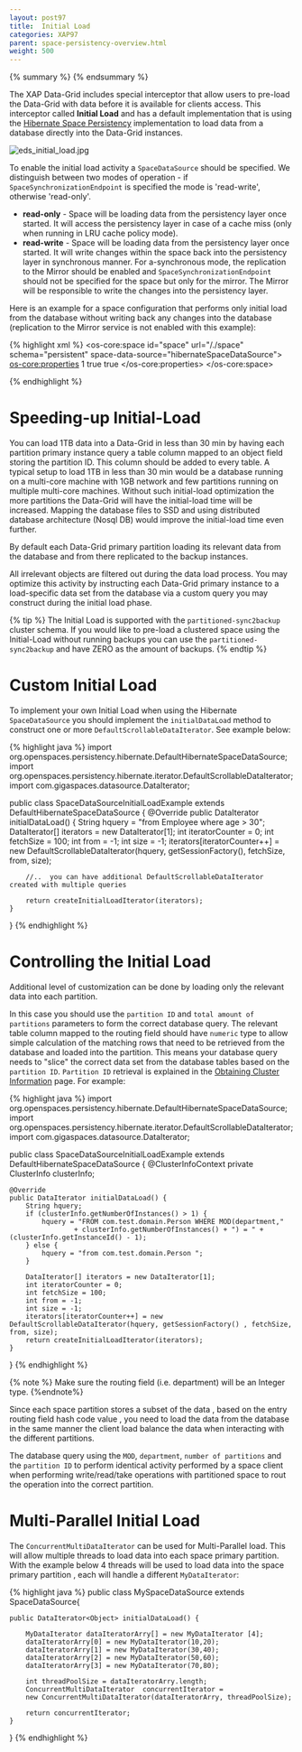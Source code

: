 ```yaml
---
layout: post97
title:  Initial Load
categories: XAP97
parent: space-persistency-overview.html
weight: 500
---
```



{% summary  %} {% endsummary %}



The XAP Data-Grid includes special interceptor that allow users to pre-load the Data-Grid with data before it is available for clients access. This interceptor called **Initial Load** and has a default implementation that is using the [Hibernate Space Persistency](./hibernate-space-persistency.html) implementation to load data from a database directly into the Data-Grid instances.

![eds_initial_load.jpg](/attachment_files/eds_initial_load.jpg)

To enable the initial load activity a `SpaceDataSource` should be specified. We distinguish between two modes of operation - if `SpaceSynchronizationEndpoint` is specified the mode is 'read-write', otherwise 'read-only'.

- **read-only** - Space will be loading data from the persistency layer once started. It will access the persistency layer in case of a cache miss (only when running in LRU cache policy mode).
- **read-write** - Space will be loading data from the persistency layer once started. It will write changes within the space back into the persistency layer in synchronous manner. For a-synchronous mode, the replication to the Mirror should be enabled and `SpaceSynchronizationEndpoint` should not be specified for the space but only for the mirror. The Mirror will be responsible to write the changes into the persistency layer.

Here is an example for a space configuration that performs only initial load from the database without writing back any changes into the database (replication to the Mirror service is not enabled with this example):

{% highlight xml %}
<os-core:space id="space" url="/./space" schema="persistent" space-data-source="hibernateSpaceDataSource">
    <os-core:properties>
        <props>
            <!-- Use ALL IN CACHE -->
            <prop key="space-config.engine.cache_policy">1</prop>
            <prop key="cluster-config.cache-loader.external-data-source">true</prop>
            <prop key="cluster-config.cache-loader.central-data-source">true</prop>
        </props>
    </os-core:properties>
</os-core:space>

<bean id="hibernateSpaceDataSource" class="org.openspaces.persistency.hibernate.DefaultHibernateSpaceDataSourceFactoryBean">
    <property name="sessionFactory" ref="sessionFactory"/>
</bean>
{% endhighlight %}

# Speeding-up Initial-Load

You can load 1TB data into a Data-Grid in less than 30 min by having each partition primary instance query a table column mapped to an object field storing the partition ID. This column should be added to every table. A typical setup to load 1TB in less than 30 min would be a database running on a multi-core machine with 1GB network and few partitions running on multiple multi-core machines. Without such initial-load optimization the more partitions the Data-Grid will have the initial-load time will be increased. Mapping the database files to SSD and using distributed database architecture (Nosql DB) would improve the initial-load time even further.

By default each Data-Grid primary partition loading its relevant data from the database and from there replicated to the backup instances.

All irrelevant objects are filtered out during the data load process. You may optimize this activity by instructing each Data-Grid primary instance to a load-specific data set from the database via a custom query you may construct during the initial load phase.

{% tip %}
The Initial Load is supported with the `partitioned-sync2backup` cluster schema. If you would like to pre-load a clustered space using the Initial-Load without running backups you can use the `partitioned-sync2backup` and have ZERO as the amount of backups.
{% endtip %}

# Custom Initial Load

To implement your own Initial Load when using the Hibernate `SpaceDataSource` you should implement the `initialDataLoad` method to construct one or more `DefaultScrollableDataIterator`.
See example below:

{% highlight java %}
import org.openspaces.persistency.hibernate.DefaultHibernateSpaceDataSource;
import org.openspaces.persistency.hibernate.iterator.DefaultScrollableDataIterator;
import com.gigaspaces.datasource.DataIterator;

public class SpaceDataSourceInitialLoadExample extends DefaultHibernateSpaceDataSource {
    @Override
    public DataIterator<Object> initialDataLoad() {
        String hquery = "from Employee where age > 30";
        DataIterator[] iterators = new DataIterator[1];
        int iteratorCounter = 0;
        int fetchSize = 100;
        int from = -1;
        int size = -1;
        iterators[iteratorCounter++] = new DefaultScrollableDataIterator(hquery, getSessionFactory(), fetchSize, from, size);

        //..  you can have additional DefaultScrollableDataIterator created with multiple queries

        return createInitialLoadIterator(iterators);
    }
}
{% endhighlight %}

# Controlling the Initial Load

Additional level of customization can be done by loading only the relevant data into each partition.

In this case you should use the `partition ID` and `total amount of partitions` parameters to form the correct database query. The relevant table column mapped to the routing field should have `numeric` type to allow simple calculation of the matching rows that need to be retrieved from the database and loaded into the partition. This means your database query needs to "slice" the correct data set from the database tables based on the `partition ID`.
`Partition ID` retrieval is explained in the [Obtaining Cluster Information](./obtaining-cluster-information.html) page. For example:

{% highlight java %}
import org.openspaces.persistency.hibernate.DefaultHibernateSpaceDataSource;
import org.openspaces.persistency.hibernate.iterator.DefaultScrollableDataIterator;
import com.gigaspaces.datasource.DataIterator;

public class SpaceDataSourceInitialLoadExample extends DefaultHibernateSpaceDataSource {
	@ClusterInfoContext
	private ClusterInfo clusterInfo;

	@Override
	public DataIterator initialDataLoad() {
		String hquery;
		if (clusterInfo.getNumberOfInstances() > 1) {
			hquery = "FROM com.test.domain.Person WHERE MOD(department,"
					+ clusterInfo.getNumberOfInstances() + ") = " + (clusterInfo.getInstanceId() - 1);
		} else {
			hquery = "from com.test.domain.Person ";
		}

		DataIterator[] iterators = new DataIterator[1];
		int iteratorCounter = 0;
		int fetchSize = 100;
		int from = -1;
		int size = -1;
		iterators[iteratorCounter++] = new DefaultScrollableDataIterator(hquery, getSessionFactory() , fetchSize, from, size);
		return createInitialLoadIterator(iterators);
	}
}
{% endhighlight %}

{% note %}
Make sure the routing field (i.e. department) will be an Integer type.
{%endnote%}

Since each space partition stores a subset of the data , based on the entry routing field hash code value , you need to load the data from the database in the same manner the client load balance the data when interacting with the different partitions.

The database query using the `MOD`, `department`, `number of partitions` and the `partition ID` to perform identical activity performed by a space client when performing write/read/take operations with partitioned space to rout the operation into the correct partition.


# Multi-Parallel Initial Load

The `ConcurrentMultiDataIterator` can be used for Multi-Parallel load. This will allow multiple threads to load data into each space primary partition. With the example below 4 threads will be used to load data into the space primary partition , each will handle a different `MyDataIterator`:

{% highlight java %}
public class MySpaceDataSource extends SpaceDataSource{

	public DataIterator<Object> initialDataLoad() {
		
		MyDataIterator dataIteratorArry[] = new MyDataIterator [4];
		dataIteratorArry[0] = new MyDataIterator(10,20);
		dataIteratorArry[1] = new MyDataIterator(30,40);
		dataIteratorArry[2] = new MyDataIterator(50,60);
		dataIteratorArry[3] = new MyDataIterator(70,80);
		
		int threadPoolSize = dataIteratorArry.length;
		ConcurrentMultiDataIterator  concurrentIterator = 
		new ConcurrentMultiDataIterator(dataIteratorArry, threadPoolSize);
		
		return concurrentIterator;
	}
}
{% endhighlight %}

